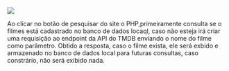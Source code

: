 <img src="https://github.com/GuilhermeVRF/Site-Filmes/assets/98266333/cb6e2bb5-266c-4c91-8267-ea5c4b1d2764">
<p>Ao clicar no botão de pesquisar do site o PHP,primeiramente consulta se o filmes está cadastrado no banco de dados locaql, caso não esteja 
irá criar uma requisição ao endpoint da API do TMDB enviando o nome do filme como parâmetro. Obtido a resposta, caso o filme exista, ele será exbido e armazenado no banco de dados local
para futuras consultas, caso  constrário, não será exibido nada.</p>
